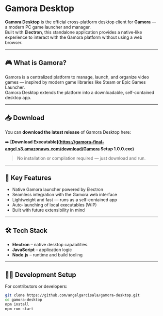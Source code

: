 # Gamora Desktop

**Gamora Desktop** is the official cross-platform desktop client for **Gamora** — a modern PC game launcher and manager.  
Built with **Electron**, this standalone application provides a native-like experience to interact with the Gamora platform without using a web browser.

---

## 🎮 What is Gamora?

Gamora is a centralized platform to manage, launch, and organize video games — inspired by modern game libraries like Steam or Epic Games Launcher.  
Gamora Desktop extends the platform into a downloadable, self-contained desktop app.

---

## 📥 Download

You can **download the latest release** of Gamora Desktop here:

➡️ **[Download Executable](https://gamora-final-angel.s3.amazonaws.com/download/Gamora Setup 1.0.0.exe)** 

> No installation or compilation required — just download and run.

---

## 🧠 Key Features

- Native Gamora launcher powered by Electron
- Seamless integration with the Gamora web interface
- Lightweight and fast — runs as a self-contained app
- Auto-launching of local executables (WIP)
- Built with future extensibility in mind

---

## 🛠 Tech Stack

- **Electron** – native desktop capabilities
- **JavaScript** – application logic
- **Node.js** – runtime and build tooling

---

## 🧑‍💻 Development Setup

For contributors or developers:

```bash
git clone https://github.com/angelgarcisala/gamora-desktop.git
cd gamora-desktop
npm install
npm run start
